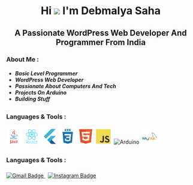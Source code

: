<div align="center">
    <img src="https://komarev.com/ghpvc/?username=DebSaha141&style=flat-square&color=blue" alt=""/>
    <h1>
        Hi <img src="https://c.tenor.com/Wx9IEmZZXSoAAAAi/hi.gif" width="35px"> I'm Debmalya Saha 
    </h1>
</div>

<div align="center">
    <h2>
        A Passionate WordPress Web Developer And Programmer From India<br>
        <p>
        <h3>
        </h3>
        </p>
    </h2>
</div>

<div>
    <p>
    <h3>
    </h3>
    </p>
        <h3>
            About Me :
        </h3>
    <h5>
        <ul>
            <li>Basic Level Programmer</li>
            <li>WordPress Web Developer</li>
            <li>Passionate About Computers And Tech</li>
            <li>Projects On Arduino</li>
            <li>Building Stuff</li>
        </ul>  
        <p>
        <h2>
        </h2>
        </p>
    </h5>
</div>

<div>
    <p>
    <h3>
    </h3>
    </p>
        <h3>
            Languages & Tools :
        </h3>
    <p>
    <h3>
    </h3>
    </p>
  <img src="https://github.com/devicons/devicon/blob/master/icons/java/java-original-wordmark.svg" title="Java" alt="Java" width="40" height="40"/>&nbsp;
  <img src="https://github.com/devicons/devicon/blob/master/icons/react/react-original-wordmark.svg" title="React" alt="React" width="40" height="40"/>&nbsp;
  <img src="https://github.com/devicons/devicon/blob/master/icons/flutter/flutter-original.svg" title="Flutter" alt="Flutter" width="40" height="40"/>&nbsp;
  <img src="https://github.com/devicons/devicon/blob/master/icons/css3/css3-plain-wordmark.svg"  title="CSS3" alt="CSS" width="40" height="40"/>&nbsp;
  <img src="https://github.com/devicons/devicon/blob/master/icons/html5/html5-original.svg" title="HTML5" alt="HTML" width="40" height="40"/>&nbsp;
  <img src="https://github.com/devicons/devicon/blob/master/icons/javascript/javascript-original.svg" title="JavaScript" alt="JavaScript" width="40" height="40"/>&nbsp;
  <img src="https://www.freeiconspng.com/uploads/arduino-icon-2.png" title="Arduino"  alt="Arduino" width="40" height="40"/>&nbsp;
  <img src="https://github.com/devicons/devicon/blob/master/icons/mysql/mysql-original-wordmark.svg" title="MySQL"  alt="MySQL" width="40" height="40"/>&nbsp;
  <p>
  <h2>
  </h2>
  </p>
</div>

<div id="badges">
    <p>
    <h3>
    </h3>
    </p>
        <h3>
            Languages & Tools :
        </h3>
    <p>
    <h3>
    </h3>
    </p>
    <a href="mailto:debsaha141@gmail.com">
    <img src="https://img.shields.io/badge/GMail-DB4437?style=for-the-badge&logo=Gmail&logoColor=white" alt="Gmail Badge"/>
    </a>
    &nbsp;
    <a href="https://www.instagram.com/debmalya_2004/">
    <img src="https://img.shields.io/badge/Instagram-%23E1306C?style=for-the-badge&logo=Instagram&logoColor=white" alt="Instagram Badge"/>
    </a>
</div>
    

<!--
**DebSaha141/DebSaha141** is a ✨ _special_ ✨ repository because its `README.md` (this file) appears on your GitHub profile.

Here are some ideas to get you started:

- 🔭 I’m currently working on ...
- 🌱 I’m currently learning ...
- 👯 I’m looking to collaborate on ...
- 🤔 I’m looking for help with ...
- 💬 Ask me about ...
- 📫 How to reach me: ...
- 😄 Pronouns: ...
- ⚡ Fun fact: ...
-->
